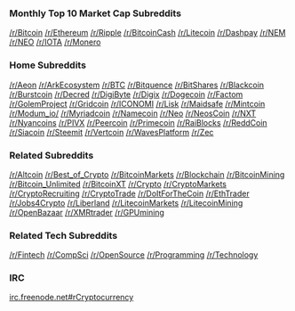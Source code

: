 

<h3>Monthly Top 10 Market Cap Subreddits</h3>

<p><a href="/r/Bitcoin">/r/Bitcoin</a> <a href="/r/Ethereum">/r/Ethereum</a> <a href="/r/Ripple">/r/Ripple</a> <a href="/r/BitcoinCash">/r/BitcoinCash</a> <a href="/r/Litecoin">/r/Litecoin</a> <a href="/r/Dashpay">/r/Dashpay</a> <a href="/r/NEM">/r/NEM</a> <a href="/r/NEO">/r/NEO</a> <a href="/r/IOTA">/r/IOTA</a> <a href="/r/Monero">/r/Monero</a></p>

<h3>Home Subreddits</h3>

<p><a href="/r/Aeon">/r/Aeon</a>
 <a href="/r/ArkEcosystem">/r/ArkEcosystem</a>
 <a href="/r/BTC">/r/BTC</a>
 <a href="/r/Bitquence">/r/Bitquence</a>
 <a href="/r/BitShares">/r/BitShares</a>
 <a href="/r/Blackcoin">/r/Blackcoin</a>
 <a href="/r/Burstcoin">/r/Burstcoin</a>
 <a href="/r/Decred">/r/Decred</a> 
 <a href="/r/DigiByte">/r/DigiByte</a>
 <a href="/r/Digix">/r/Digix</a>
 <a href="/r/Dogecoin">/r/Dogecoin</a>
 <a href="/r/Factom">/r/Factom</a>
 <a href="/r/GolemProject">/r/GolemProject</a>
 <a href="/r/Gridcoin">/r/Gridcoin</a>
 <a href="/r/ICONOMI">/r/ICONOMI</a>
 <a href="/r/Lisk">/r/Lisk</a> 
 <a href="/r/Maidsafe">/r/Maidsafe</a> 
 <a href="/r/Mintcoin">/r/Mintcoin</a>
 <a href="/r/Modum_io/">/r/Modum_io/</a>
 <a href="/r/Myriadcoin">/r/Myriadcoin</a>
 <a href="/r/Namecoin">/r/Namecoin</a>
 <a href="/r/Neo">/r/Neo</a>
 <a href="/r/NeosCoin">/r/NeosCoin</a>
 <a href="/r/NXT">/r/NXT</a>
 <a href="/r/Nyancoins">/r/Nyancoins</a>
 <a href="/r/PIVX">/r/PIVX</a>
 <a href="/r/Peercoin">/r/Peercoin</a>
 <a href="/r/Primecoin">/r/Primecoin</a>
 <a href="/r/RaiBlocks">/r/RaiBlocks</a> 
 <a href="/r/ReddCoin">/r/ReddCoin</a>
 <a href="/r/Siacoin">/r/Siacoin</a>
 <a href="/r/Steemit">/r/Steemit</a>
 <a href="/r/Vertcoin">/r/Vertcoin</a>
 <a href="/r/WavesPlatform">/r/WavesPlatform</a>
 <a href="/r/Zec">/r/Zec</a></p>

<h3>Related Subreddits</h3>

<p><a href="/r/Altcoin">/r/Altcoin</a> 
 <a href="/r/Best_of_Crypto">/r/Best_of_Crypto</a>
 <a href="/r/BitcoinMarkets">/r/BitcoinMarkets</a>
 <a href="/r/Blockchain">/r/Blockchain</a> 
 <a href="/r/BitcoinMining">/r/BitcoinMining</a> 
 <a href="/r/Bitcoin_Unlimited">/r/Bitcoin_Unlimited</a> 
 <a href="/r/BitcoinXT">/r/BitcoinXT</a>
 <a href="/r/Crypto">/r/Crypto</a>
 <a href="/r/CryptoMarkets">/r/CryptoMarkets</a> 
 <a href="/r/CryptoRecruiting">/r/CryptoRecruiting</a>
 <a href="/r/CryptoTrade">/r/CryptoTrade</a>
 <a href="/r/DoItForTheCoin">/r/DoItForTheCoin</a>
 <a href="/r/EthTrader">/r/EthTrader</a>
 <a href="/r/Jobs4Crypto">/r/Jobs4Crypto</a>
 <a href="/r/Liberland">/r/Liberland</a> 
 <a href="/r/LitecoinMarkets">/r/LitecoinMarkets</a>
 <a href="/r/LitecoinMining">/r/LitecoinMining</a> 
 <a href="/r/OpenBazaar">/r/OpenBazaar</a> 
 <a href="/r/XMRtrader">/r/XMRtrader</a>
 <a href="/r/GPUmining">/r/GPUmining</a> </p>

<h3>Related Tech Subreddits</h3>

<p><a href="/r/Fintech">/r/Fintech</a>
<a href="/r/CompSci">/r/CompSci</a>
<a href="/r/OpenSource">/r/OpenSource</a> 
<a href="/r/Programming">/r/Programming</a> 
<a href="/r/Technology">/r/Technology</a></p>

<h3>IRC</h3>

<p><a href="https://kiwiirc.com/nextclient/#irc://irc.freenode.net/#rcryptocurrency">irc.freenode.net#rCryptocurrency</a></p>
